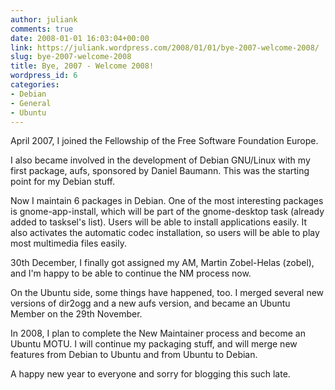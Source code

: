 ```yaml
---
author: juliank
comments: true
date: 2008-01-01 16:03:04+00:00
link: https://juliank.wordpress.com/2008/01/01/bye-2007-welcome-2008/
slug: bye-2007-welcome-2008
title: Bye, 2007 - Welcome 2008!
wordpress_id: 6
categories:
- Debian
- General
- Ubuntu
---
```


April 2007, I joined the Fellowship of the Free Software Foundation Europe.

I also became involved in the development of Debian GNU/Linux with my first package, aufs, sponsored by Daniel Baumann. This was the starting point for my Debian stuff.

Now I maintain 6 packages in Debian. One of the most interesting packages is gnome-app-install, which will be part of the gnome-desktop task (already added to tasksel's list). Users will be able to install applications easily. It also activates the automatic codec installation, so users will be able to play most multimedia files easily.

30th December, I finally got assigned my AM,  Martin Zobel-Helas (zobel), and I'm happy to be able to continue the NM process now.

On the Ubuntu side, some things have happened, too. I merged several new versions of dir2ogg and a new aufs version, and became an Ubuntu Member on the 29th November.

In 2008, I plan to complete the New Maintainer process and become an Ubuntu MOTU. I will continue my packaging stuff, and will merge new features from Debian to Ubuntu and from Ubuntu to Debian.

A happy new year to everyone and sorry for blogging this such late.
